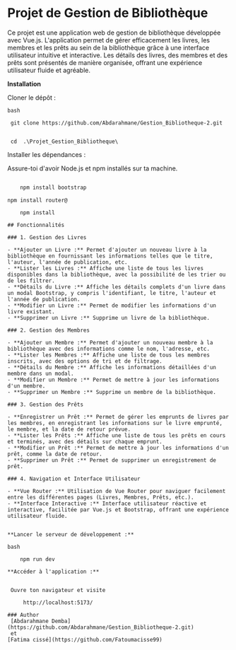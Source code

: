 



# Projet de Gestion de Bibliothèque

Ce projet est une application web de gestion de bibliothèque développée avec Vue.js. L'application permet de gérer efficacement les livres, les membres et les prêts au sein de la bibliothèque grâce à une interface utilisateur intuitive et interactive. Les détails des livres, des membres et des prêts sont présentés de manière organisée, offrant une expérience utilisateur fluide et agréable.

   
 **Installation**

 Cloner le dépôt :

    bash

     git clone https://github.com/Abdarahmane/Gestion_Bibliotheque-2.git


     cd  .\Projet_Gestion_Bibliotheque\

Installer les dépendances :

Assure-toi d'avoir Node.js et npm installés sur ta machine.

```bash

    npm install bootstrap
````
    npm install router@
````
    npm install

## Fonctionnalités

### 1. Gestion des Livres

- **Ajouter un Livre :** Permet d'ajouter un nouveau livre à la bibliothèque en fournissant les informations telles que le titre, l'auteur, l'année de publication, etc.
- **Lister les Livres :** Affiche une liste de tous les livres disponibles dans la bibliothèque, avec la possibilité de les trier ou de les filtrer.
- **Détails du Livre :** Affiche les détails complets d'un livre dans un modal Bootstrap, y compris l'identifiant, le titre, l'auteur et l'année de publication.
- **Modifier un Livre :** Permet de modifier les informations d'un livre existant.
- **Supprimer un Livre :** Supprime un livre de la bibliothèque.

### 2. Gestion des Membres

- **Ajouter un Membre :** Permet d'ajouter un nouveau membre à la bibliothèque avec des informations comme le nom, l'adresse, etc.
- **Lister les Membres :** Affiche une liste de tous les membres inscrits, avec des options de tri et de filtrage.
- **Détails du Membre :** Affiche les informations détaillées d'un membre dans un modal.
- **Modifier un Membre :** Permet de mettre à jour les informations d'un membre.
- **Supprimer un Membre :** Supprime un membre de la bibliothèque.

### 3. Gestion des Prêts

- **Enregistrer un Prêt :** Permet de gérer les emprunts de livres par les membres, en enregistrant les informations sur le livre emprunté, le membre, et la date de retour prévue.
- **Lister les Prêts :** Affiche une liste de tous les prêts en cours et terminés, avec des détails sur chaque emprunt.
- **Modifier un Prêt :** Permet de mettre à jour les informations d'un prêt, comme la date de retour.
- **Supprimer un Prêt :** Permet de supprimer un enregistrement de prêt.

### 4. Navigation et Interface Utilisateur

- **Vue Router :** Utilisation de Vue Router pour naviguer facilement entre les différentes pages (Livres, Membres, Prêts, etc.).
- **Interface Interactive :** Interface utilisateur réactive et interactive, facilitée par Vue.js et Bootstrap, offrant une expérience utilisateur fluide.

  
**Lancer le serveur de développement :**

bash

    npm run dev

**Accéder à l'application :**

   
 Ouvre ton navigateur et visite
 
     http://localhost:5173/ 

### Author
 [Abdarahmane Demba](https://github.com/Abdarahmane/Gestion_Bibliotheque-2.git)
 et
[Fatima cissé](https://github.com/Fatoumacisse99)

 

 
   

   
